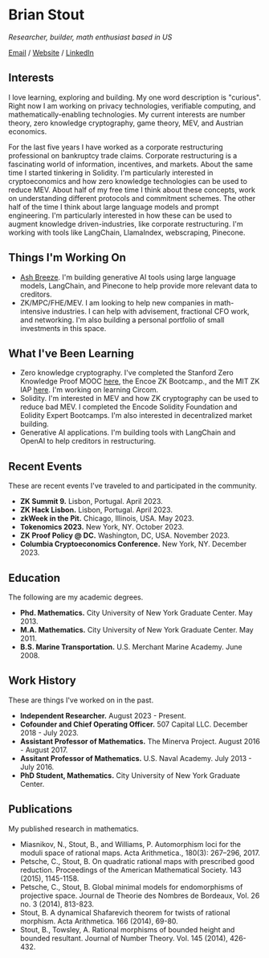 # Brian Stout

_Researcher, builder, math enthusiast based in US_ <br>

[Email](mailto:bjstout@proton.me) / [Website](https://bstout1.github.io) / [LinkedIn](https://www.linkedin.com/in/brian-stout-5b68b4114/)

## Interests

I love learning, exploring and building. My one word description is "curious". Right now I am working on privacy technologies, verifiable computing, and mathematically-enabling technologies. My current interests are number theory, zero knowledge cryptography, game theory, MEV, and Austrian economics.

For the last five years I have worked as a corporate restructuring professional on bankruptcy trade claims. Corporate restructuring is a fascinating world of information, incentives, and markets. About the same time I started tinkering in Solidity. I'm particularly interested in cryptoeconomics and how zero knowledge technologies can be used to reduce MEV. About half of my free time I think about these concepts, work on understanding different protocols and commitment schemes. The other half of the time I think about large language models and prompt engineering. I'm particularly interested in how these can be used to augment knowledge driven-industries, like corporate restructuring. I'm working with tools like LangChain, LlamaIndex, webscraping, Pinecone.

## Things I'm Working On
- [Ash Breeze](https://www.ashbreeze.co). I'm building generative AI tools using large language models, LangChain, and Pinecone to help provide more relevant data to creditors.
- ZK/MPC/FHE/MEV. I am looking to help new companies in math-intensive industries. I can help with advisement, fractional CFO work, and networking. I'm also building a personal portfolio of small investments in this space.

## What I've Been Learning
- Zero knowledge cryptography. I've completed the Stanford Zero Knowledge Proof MOOC [here](https://zk-learning.org), the Encoe ZK Bootcamp., and the MIT ZK IAP [here](https://zkiap.com/). I'm working on learning Circom.
- Solidity. I'm interested in MEV and how ZK cryptography can be used to reduce bad MEV. I completed the Encode Solidity Foundation and Eolidity Expert Bootcamps. I'm also interested in decentralized market building.
- Generative AI applications. I'm building tools with LangChain and OpenAI to help creditors in restructuring. 

## Recent Events
These are recent events I've traveled to and participated in the community.
- **ZK Summit 9.** Lisbon, Portugal. April 2023.
- **ZK Hack Lisbon.** Lisbon, Portugal. April 2023.
- **zkWeek in the Pit.** Chicago, Illinois, USA. May 2023.
- **Tokenomics 2023.** New York, NY. October 2023.
- **ZK Proof Policy @ DC.** Washington, DC, USA. November 2023.
- **Columbia Cryptoeconomics Conference.** New York, NY. December 2023.

## Education
The following are my academic degrees.
- **Phd. Mathematics.** City University of New York Graduate Center. May 2013.
- **M.A. Mathematics.** City University of New York Graduate Center. May 2011.
- **B.S. Marine Transportation.** U.S. Merchant Marine Academy. June 2008.

## Work History
These are things I've worked on in the past.
- **Independent Researcher.** August 2023 - Present.
- **Cofounder and Chief Operating Officer.** 507 Capital LLC. December 2018 - July 2023.
- **Assistant Professor of Mathematics.** The Minerva Project. August 2016 - August 2017.
- **Assitant Professor of Mathematics.** U.S. Naval Academy. July 2013 - July 2016.
- **PhD Student, Mathematics.** City University of New York Graduate Center.

## Publications
My published research in mathematics.
- Miasnikov, N., Stout, B., and Williams, P. Automorphism loci for the moduli space of rational maps. Acta Arithmetica., 180(3): 267–296, 2017.
- Petsche, C., Stout, B. On quadratic rational maps with prescribed good reduction. Proceedings of the American Mathematical Society. 143 (2015), 1145-1158.
- Petsche, C., Stout, B. Global minimal models for endomorphisms of projective space. Journal de Theorie des Nombres de Bordeaux, Vol. 26 no. 3 (2014), 813-823.
- Stout, B. A dynamical Shafarevich theorem for twists of rational morphism. Acta Arithmetica. 166 (2014), 69-80.
- Stout, B., Towsley, A. Rational morphisms of bounded height and bounded resultant. Journal of Number Theory. Vol. 145 (2014), 426-432.
